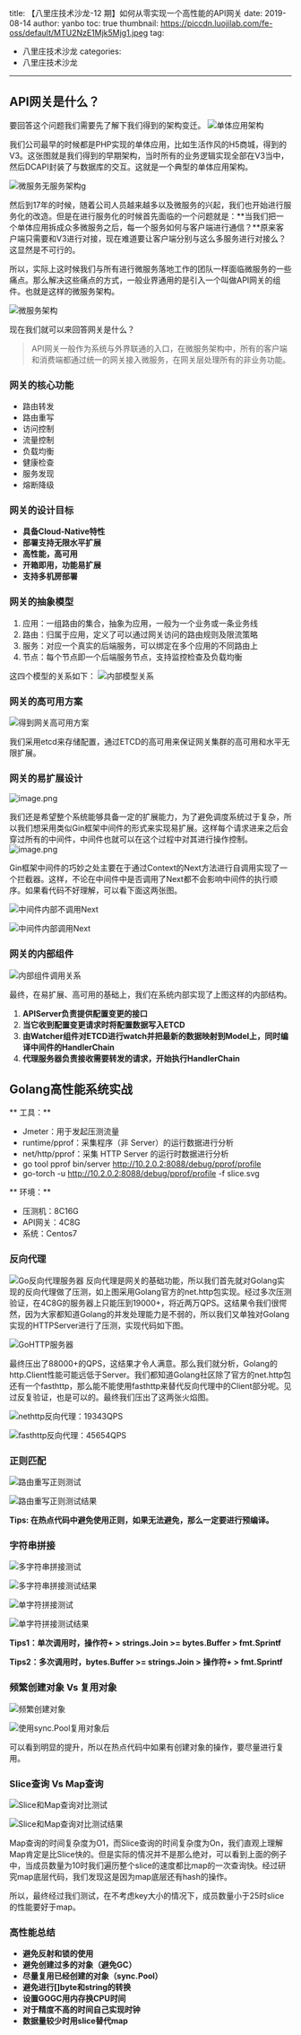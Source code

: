 title: 【八里庄技术沙龙-12 期】如何从零实现一个高性能的API网关
date: 2019-08-14
author: yanbo
toc: true
thumbnail: https://piccdn.luojilab.com/fe-oss/default/MTU2NzE1Mjk5Mjg1.jpeg
tag: 
  - 八里庄技术沙龙 
categories: 
  - 八里庄技术沙龙

---

## API网关是什么？ 
要回答这个问题我们需要先了解下我们得到的架构变迁。
![单体应用架构](https://piccdn.luojilab.com/fe/blog/20190918/upload_7f178cd4397fa1e5d7c8a7077e5dd880.png)

我们公司最早的时候都是PHP实现的单体应用，比如生活作风的H5商城，得到的V3。这张图就是我们得到的早期架构，当时所有的业务逻辑实现全部在V3当中，然后DCAPI封装了与数据库的交互。这就是一个典型的单体应用架构。


<!-- more -->

![微服务无服务架构g](https://piccdn.luojilab.com/fe/blog/20190918/upload_c45a152965f8ec10d45b2f67fad7220d.png)

然后到17年的时候，随着公司人员越来越多以及微服务的兴起，我们也开始进行服务化的改造。但是在进行服务化的时候首先面临的一个问题就是：**当我们把一个单体应用拆成众多微服务之后，每一个服务如何与客户端进行通信？**原来客户端只需要和V3进行对接，现在难道要让客户端分别与这么多服务进行对接么？ 这显然是不可行的。

所以，实际上这时候我们与所有进行微服务落地工作的团队一样面临微服务的一些痛点。那么解决这些痛点的方式，一般业界通用的是引入一个叫做API网关的组件。也就是这样的微服务架构。

![微服务架构](https://piccdn.luojilab.com/fe/blog/20190918/upload_b997a5f989bc093c0751ac3d37a38083.png)

现在我们就可以来回答网关是什么？
>API网关一般作为系统与外界联通的入口，在微服务架构中，所有的客户端和消费端都通过统一的网关接入微服务，在网关层处理所有的非业务功能。

### 网关的核心功能
- 路由转发
- 路由重写
- 访问控制
- 流量控制
- 负载均衡
- 健康检查
- 服务发现
- 熔断降级

### 网关的设计目标
- **具备Cloud-Native特性**
- **部署支持无限水平扩展**
- **高性能，高可用**
- **开箱即用，功能易扩展**
- **支持多机房部署**

### 网关的抽象模型
1. 应用：一组路由的集合，抽象为应用，一般为一个业务或一条业务线
2. 路由：归属于应用，定义了可以通过网关访问的路由规则及限流策略
3. 服务：对应一个真实的后端服务，可以绑定在多个应用的不同路由上
4. 节点：每个节点即一个后端服务节点，支持监控检查及负载均衡

这四个模型的关系如下：
![内部模型关系](https://piccdn.luojilab.com/fe/blog/20190918/upload_1873872e716aca434fb201ff7183a82a.png)

### 网关的高可用方案

![得到网关高可用方案](https://piccdn.luojilab.com/fe/blog/20190918/upload_513e3adb0aa4a3362b1e651bc71aa15d.png)

我们采用etcd来存储配置，通过ETCD的高可用来保证网关集群的高可用和水平无限扩展。

### 网关的易扩展设计
![image.png](https://piccdn.luojilab.com/fe/blog/20190918/upload_7d2ee18094781cca3e54b43c991ad24b.png)

我们还是希望整个系统能够具备一定的扩展能力，为了避免调度系统过于复杂，所以我们想采用类似Gin框架中间件的形式来实现易扩展。这样每个请求进来之后会穿过所有的中间件，中间件也就可以在这个过程中对其进行操作控制。
![image.png](https://piccdn.luojilab.com/fe/blog/20190918/upload_3ac9277f62bcaaa58a64383ca8c3e97f.png)

Gin框架中间件的巧妙之处主要在于通过Context的Next方法进行自调用实现了一个拦截器。这样，不论在中间件中是否调用了Next都不会影响中间件的执行顺序。如果看代码不好理解，可以看下面这两张图。

![中间件内部不调用Next](https://piccdn.luojilab.com/fe/blog/20190918/upload_478c92e973f783ae8704f8ab3a05183b.png)

![中间件内部调用Next](https://piccdn.luojilab.com/fe/blog/20190918/upload_9b0b2ae60182518bf450b6d0f80d6b33.png)

### 网关的内部组件
![内部组件调用关系](https://piccdn.luojilab.com/fe/blog/20190918/upload_995dd1ac9e9b5c3da7026cd8848e76a8.png)

最终，在易扩展、高可用的基础上，我们在系统内部实现了上图这样的内部结构。
1. **APIServer负责提供配置变更的接口**
2. **当它收到配置变更请求时将配置数据写入ETCD**
3. **由Watcher组件对ETCD进行watch并把最新的数据映射到Model上，同时编译中间件的HandlerChain**
4. **代理服务器负责接收需要转发的请求，开始执行HandlerChain**


## Golang高性能系统实战
** 工具：**
- Jmeter：用于发起压测流量
- runtime/pprof：采集程序（非 Server）的运行数据进行分析
- net/http/pprof：采集 HTTP Server 的运行时数据进行分析
- go tool pprof bin/server http://10.2.0.2:8088/debug/pprof/profile
- go-torch -u http://10.2.0.2:8088/debug/pprof/profile -f slice.svg

** 环境：**
- 压测机：8C16G
- API网关：4C8G
- 系统：Centos7

### 反向代理
![Go反向代理服务器](https://piccdn.luojilab.com/fe/blog/20190918/upload_0afe549f4844c4704d7951492b90289e.png)
反向代理是网关的基础功能，所以我们首先就对Golang实现的反向代理做了压测，如上图采用Golang官方的net.http包实现。经过多次压测验证，在4C8G的服务器上只能压到19000+，将近两万QPS。这结果令我们很愕然，因为大家都知道Golang的并发处理能力是不弱的，所以我们又单独对Golang实现的HTTPServer进行了压测，实现代码如下图。

![GoHTTP服务器](https://piccdn.luojilab.com/fe/blog/20190918/upload_85bb90f0a02994f08c77eb3007f00921.png)

最终压出了88000+的QPS，这结果才令人满意。那么我们就分析，Golang的http.Client性能可能远低于Server。我们都知道Golang社区除了官方的net.http包还有一个fasthttp，那么能不能使用fasthttp来替代反向代理中的Client部分呢。见过反复验证，也是可以的。最终我们压出了这两张火焰图。

![nethttp反向代理：19343QPS](https://piccdn.luojilab.com/fe/blog/20190918/upload_0cda12b0b3b1fd0a5254999bcda1e83e.png)

![fasthttp反向代理：45654QPS](https://piccdn.luojilab.com/fe/blog/20190918/upload_6442a094e4f719b502bf6801d1432f09.png)

### 正则匹配
![路由重写正则测试](https://piccdn.luojilab.com/fe/blog/20190918/upload_dcc63629c6c545d8fd4848f5dc15ede3.png)

![路由重写正则测试结果](https://piccdn.luojilab.com/fe/blog/20190918/upload_bfa7789824669bf871ebccae2416cd96.png)

**Tips: 在热点代码中避免使用正则，如果无法避免，那么一定要进行预编译。**

### 字符串拼接
![多字符串拼接测试](https://piccdn.luojilab.com/fe/blog/20190918/upload_4205efe3bc8bd61b8a7ee1265add951b.png)

![多字符串拼接测试结果](https://piccdn.luojilab.com/fe/blog/20190918/upload_99a70ebcb2591dbea9483de304af868e.png)

![单字符拼接测试](https://piccdn.luojilab.com/fe/blog/20190918/upload_c43fc59b5ab8ac26c534aa1bb712248f.png)

![单字符拼接测试结果](https://piccdn.luojilab.com/fe/blog/20190918/upload_9b46064a7b1474f084617e04e1d7f5b4.png)

**Tips1：单次调用时，操作符+ > strings.Join >= bytes.Buffer > fmt.Sprintf**

**Tips2：多次调用时，bytes.Buffer >= strings.Join > 操作符+ > fmt.Sprintf**

### 频繁创建对象 Vs 复用对象
![频繁创建对象](https://piccdn.luojilab.com/fe/blog/20190918/upload_f7890f002b341d5dc9cec25c880baca9.png)

![使用sync.Pool复用对象后](https://piccdn.luojilab.com/fe/blog/20190918/upload_089cb3989e0df932465c69b2f0f4de67.png)

可以看到明显的提升，所以在热点代码中如果有创建对象的操作，要尽量进行复用。

### Slice查询 Vs Map查询

![Slice和Map查询对比测试](https://piccdn.luojilab.com/fe/blog/20190918/upload_70d8f685f8c6286a961eb21e23fe8290.png)

 ![Slice和Map查询对比测试结果](https://piccdn.luojilab.com/fe/blog/20190918/upload_51c78c45274095c6fb8e2fe982a7c124.png)


Map查询的时间复杂度为O1，而Slice查询的时间复杂度为On，我们直观上理解Map肯定是比Slice快的。但是实际的情况并不是那么绝对，可以看到上面的例子中，当成员数量为10时我们遍历整个slice的速度都比map的一次查询快。经过研究map底层代码，我们发现这是因为map底层还有hash的操作。

所以，最终经过我们测试，在不考虑key大小的情况下，成员数量小于25时slice的性能要好于map。


### 高性能总结
- **避免反射和锁的使用**
- **避免创建过多的对象（避免GC）**
- **尽量复用已经创建的对象（sync.Pool）**
- **避免进行[]byte和string的转换**
- **设置GOGC用内存换CPU时间**
- **对于精度不高的时间自己实现时钟**
- **数据量较少时用slice替代map**

